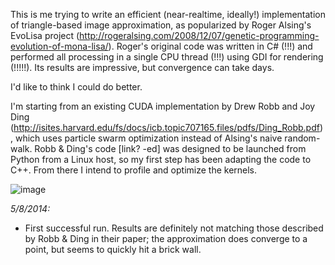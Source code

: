 This is me trying to write an efficient (near-realtime, ideally!) implementation
of triangle-based image approximation, as popularized by Roger Alsing's EvoLisa project
(http://rogeralsing.com/2008/12/07/genetic-programming-evolution-of-mona-lisa/). Roger's
original code was written in C# (!!!) and performed all processing in a single CPU thread
(!!!) using GDI for rendering (!!!!!). Its results are impressive, but convergence can
take days.

I'd like to think I could do better.

I'm starting from an existing CUDA implementation by Drew Robb and Joy Ding
(http://isites.harvard.edu/fs/docs/icb.topic707165.files/pdfs/Ding_Robb.pdf), which uses
particle swarm optimization instead of Alsing's naive random-walk. Robb & Ding's code
[link? -ed] was designed to be launched from Python from a Linux host, so my first step
has been adapting the code to C++. From there I intend to profile and optimize the kernels.

![image](https://raw.githubusercontent.com/cdwfs/evogpupso/master/lisa.gif)

*5/8/2014:*
 - First successful run. Results are definitely not matching those described by Robb & Ding
   in their paper; the approximation does converge to a point, but seems to quickly hit a
   brick wall.